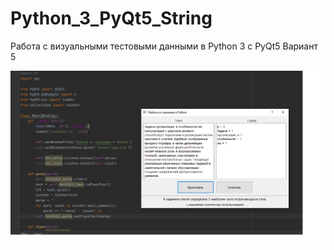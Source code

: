 # Python_3_PyQt5_String
Работа с визуальными тестовыми данными в Python 3 с PyQt5
Вариант 5

![Screenshot](screenshot.png)
